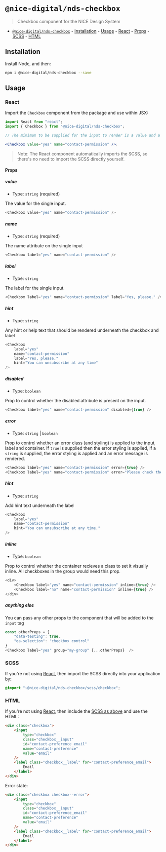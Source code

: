 # `@nice-digital/nds-checkbox`

> Checkbox component for the NICE Design System

- [`@nice-digital/nds-checkbox`](#nice-digitalcheckbox) - [Installation](#installation) - [Usage](#usage) - [React](#react) - [Props](#props) - [SCSS](#scss) - [HTML](#html)

## Installation

Install Node, and then:

```sh
npm i @nice-digital/nds-checkbox --save
```

## Usage

### React

Import the `Checkbox` component from the package and use within JSX:

```jsx
import React from "react";
import { Checkbox } from "@nice-digital/nds-checkbox";

// The mimimum to be supplied for the input to render is a value and a name

<Checkbox value="yes" name="contact-permission" />;
```

> Note: The React component automatically imports the SCSS, so there's no need to import the SCSS directly yourself.

#### Props

##### value

- Type: `string` (required)

The value for the single input.

```js
<Checkbox value="yes" name="contact-permission" />
```

##### name

- Type: `string` (required)

The name attribute on the single input

```js
<Checkbox label="yes" name="contact-permission" />
```

##### label

- Type: `string`

The label for the single input.

```js
<Checkbox label="yes" name="contact-permission" label="Yes, please." />
```

##### hint

- Type: `string`

Any hint or help text that should be rendered underneath the checkbox and label

```js
<Checkbox
	label="yes"
	name="contact-permission"
	label="Yes, please."
	hint="You can unsubscribe at any time"
/>
```

##### disabled

- Type: `boolean`

Prop to control whether the disabled attribute is present on the input.

```js
<Checkbox label="yes" name="contact-permission" disabled={true} />
```

##### error

- Type: `string` | `boolean`

Prop to control whether an error class (and styling) is applied to the input, label and container. If `true` is supplied then the error styling is applied, if a `string` is supplied, the error styling is applied and an error message is rendered.

```js
<Checkbox label="yes" name="contact-permission" error={true} />
<Checkbox label="yes" name="contact-permission" error="Please check the terms and conditions" />
```

##### hint

- Type: `string`

Add hint text underneath the label

```js
<Checkbox
	label="yes"
	name="contact-permission"
	hint="You can unsubscribe at any time."
/>
```

##### inline

- Type: `boolean`

Prop to control whether the container recieves a class to set it visually inline. All checkboxes in the group would need this prop.

```js
<div>
	<Checkbox label="yes" name="contact-permission" inline={true} />
	<Checkbox label="no" name="contact-permission" inline={true} />
</div>
```

##### anything else

You can pass any other props to the component that will be added to the `input` tag

```js
const otherProps = {
	"data-testing": true,
	"qa-selection": "checkbox control"
}
<Checkbox label="yes" group="my-group" {...otherProps}  />
```

### SCSS

If you're not using [React](#react), then import the SCSS directly into your application by:

```scss
@import "~@nice-digital/nds-checkbox/scss/checkbox";
```

### HTML

If you're not using [React](#react), then include the [SCSS as above](#scss) and use the HTML:

```html
<div class="checkbox">
	<input
		type="checkbox"
		class="checkbox__input"
		id="contact-preference_email"
		name="contact-preference"
		value="email"
	/>
	<label class="checkbox__label" for="contact-preference_email">
		Email
	</label>
</div>
```

Error state:

```html
<div class="checkbox checkbox--error">
	<input
		type="checkbox"
		class="checkbox__input"
		id="contact-preference_email"
		name="contact-preference"
		value="email"
	/>
	<label class="checkbox__label" for="contact-preference_email">
		Email
	</label>
</div>
```
